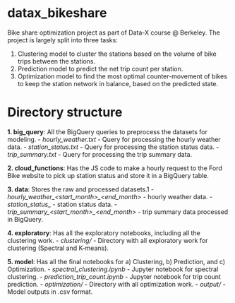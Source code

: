 # datax_bikeshare

Bike share optimization project as part of Data-X course @ Berkeley. The project is largely split into three tasks:

1. Clustering model to cluster the stations based on the volume of bike trips between the stations.
2. Prediction model to predict the net trip count per station.
3. Optimization model to find the most optimal counter-movement of bikes to keep the station network in balance, based on the predicted state.

# Directory structure

**1. big_query**: All the BigQuery queries to preprocess the datasets for modeling.
     - *hourly_weather.txt* - Query for processing the hourly weather data.
     - *station_status.txt* - Query for processing the station status data.
     - *trip_summary.txt* - Query for processing the trip summary data.

**2. cloud_functions**: Has the JS code to make a hourly request to the Ford Bike website to pick up station status and store it in a BigQuery table.

**3. data**: Stores the raw and processed datasets.1
     - *hourly_weather_<start_month>_<end_month>* - hourly weather data.
     - *station_status_<month>* - station status data.
     - *trip_summary_<start_month>_<end_month>* - trip summary data processed in BigQuery.

**4. exploratory**: Has all the exploratory notebooks, including all the clustering work.
     - *clustering/* - Directory with all exploratory work for clustering (Spectral and K-means).

**5. model**: Has all the final notebooks for a) Clustering, b) Prediction, and c) Optimization.
     - *spectral_clustering.ipynb* - Jupyter notebook for spectral clustering.
     - *prediction_trip_count.ipynb* - Jupyter notebook for trip count prediction.
     - *optimization/* - Directory with all optimization work.
     - *output/* - Model outputs in .csv format.
